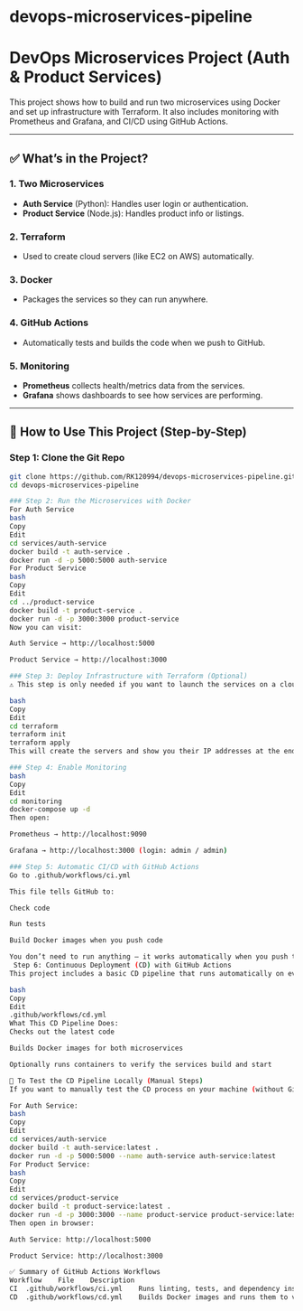 # devops-microservices-pipeline
# DevOps Microservices Project (Auth & Product Services)

This project shows how to build and run two microservices using Docker and set up infrastructure with Terraform. It also includes monitoring with Prometheus and Grafana, and CI/CD using GitHub Actions.

---

## ✅ What’s in the Project?

### 1. **Two Microservices**
- **Auth Service** (Python): Handles user login or authentication.
- **Product Service** (Node.js): Handles product info or listings.

### 2. **Terraform**
- Used to create cloud servers (like EC2 on AWS) automatically.

### 3. **Docker**
- Packages the services so they can run anywhere.

### 4. **GitHub Actions**
- Automatically tests and builds the code when we push to GitHub.

### 5. **Monitoring**
- **Prometheus** collects health/metrics data from the services.
- **Grafana** shows dashboards to see how services are performing.

---

## 🔧 How to Use This Project (Step-by-Step)

### Step 1: Clone the Git Repo

```bash
git clone https://github.com/RK120994/devops-microservices-pipeline.git
cd devops-microservices-pipeline

### Step 2: Run the Microservices with Docker
For Auth Service
bash
Copy
Edit
cd services/auth-service
docker build -t auth-service .
docker run -d -p 5000:5000 auth-service
For Product Service
bash
Copy
Edit
cd ../product-service
docker build -t product-service .
docker run -d -p 3000:3000 product-service
Now you can visit:

Auth Service → http://localhost:5000

Product Service → http://localhost:3000

### Step 3: Deploy Infrastructure with Terraform (Optional)
⚠️ This step is only needed if you want to launch the services on a cloud provider like AWS.

bash
Copy
Edit
cd terraform
terraform init
terraform apply
This will create the servers and show you their IP addresses at the end.

### Step 4: Enable Monitoring
bash
Copy
Edit
cd monitoring
docker-compose up -d
Then open:

Prometheus → http://localhost:9090

Grafana → http://localhost:3000 (login: admin / admin)

### Step 5: Automatic CI/CD with GitHub Actions
Go to .github/workflows/ci.yml

This file tells GitHub to:

Check code

Run tests

Build Docker images when you push code

You don’t need to run anything — it works automatically when you push to GitHub.
 Step 6: Continuous Deployment (CD) with GitHub Actions
This project includes a basic CD pipeline that runs automatically on every push to the main branch. The workflow is defined in:

bash
Copy
Edit
.github/workflows/cd.yml
What This CD Pipeline Does:
Checks out the latest code

Builds Docker images for both microservices

Optionally runs containers to verify the services build and start

🧪 To Test the CD Pipeline Locally (Manual Steps)
If you want to manually test the CD process on your machine (without GitHub Actions), you can do this:

For Auth Service:
bash
Copy
Edit
cd services/auth-service
docker build -t auth-service:latest .
docker run -d -p 5000:5000 --name auth-service auth-service:latest
For Product Service:
bash
Copy
Edit
cd services/product-service
docker build -t product-service:latest .
docker run -d -p 3000:3000 --name product-service product-service:latest
Then open in browser:

Auth Service: http://localhost:5000

Product Service: http://localhost:3000

✅ Summary of GitHub Actions Workflows
Workflow	File	Description
CI	.github/workflows/ci.yml	Runs linting, tests, and dependency install for each service
CD	.github/workflows/cd.yml	Builds Docker images and runs them to verify boot-up (local-only setup)

